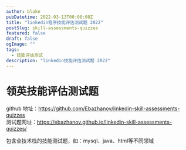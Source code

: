 ```yaml
---
author: blake
pubDatetime: 2022-03-13T00:00:00Z
title: "linkedin程序技能评估测试题 2022"
postSlug: skill-assessments-quizzes
featured: false
draft: false
ogImage: ""
tags:
  - 技能评估测试
description: "linkedin技能评估测试题 2022"
---
```


# 领英技能评估测试题

github 地址：https://github.com/Ebazhanov/linkedin-skill-assessments-quizzes  
测试题网址：https://ebazhanov.github.io/linkedin-skill-assessments-quizzes/

包含全技术栈的技能测试题，如：mysql、java、html等不同领域
